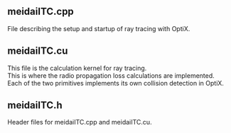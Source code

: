 ## meidaiITC.cpp
File describing the setup and startup of ray tracing with OptiX.

## meidaiITC.cu
This file is the calculation kernel for ray tracing.  
This is where the radio propagation loss calculations are implemented.  
Each of the two primitives implements its own collision detection in OptiX.

## meidaiITC.h
Header files for meidaiITC.cpp and meidaiITC.cu.


